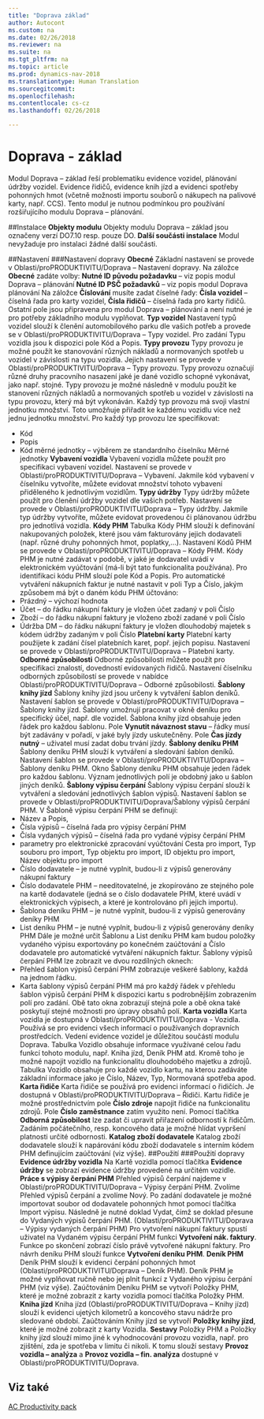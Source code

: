 ```yaml
---
title: "Doprava základ"
author: Autocont
ms.custom: na
ms.date: 02/26/2018
ms.reviewer: na
ms.suite: na
ms.tgt_pltfrm: na
ms.topic: article
ms.prod: dynamics-nav-2018
ms.translationtype: Human Translation
ms.sourcegitcommit: 
ms.openlocfilehash: 
ms.contentlocale: cs-cz
ms.lasthandoff: 02/26/2018

---
```


# <a name="ac-pp-transport-basic.md"></a>Doprava - základ

Modul Doprava – základ řeší problematiku evidence vozidel, plánování údržby vozidel. Evidence řidičů, evidence knih jízd a evidenci spotřeby pohonných hmot (včetně možnosti importu souborů o nákupech na palivové karty, např. CCS). 
Tento modul je nutnou podmínkou pro používání rozšiřujícího modulu Doprava – plánování.

##Instalace
**Objekty modulu**
Objekty modulu Doprava – základ jsou označeny verzí DO7.10 resp. pouze DO.
**Další součásti instalace**
Modul nevyžaduje pro instalaci žádné další součásti.

##Nastavení
###Nastavení dopravy
**Obecné**
Základní nastavení se provede v Oblasti/proPRODUKTIVITU/Doprava – Nastavení dopravy.
Na záložce **Obecné** zadáte volby:
**Nutné ID původu požadavku** – viz popis modul Doprava – plánování
**Nutné ID PSČ požadavků** – viz popis modul Doprava plánování
Na záložce **Číslování** musíte zadat číselné řady:
**Čísla vozidel** – číselná řada pro karty vozidel,
**Čísla řidičů** – číselná řada pro karty řidičů.
Ostatní pole jsou připravena pro modul Doprava – plánování a není nutné je pro potřeby základního modulu vyplňovat.
**Typ vozidel**
Nastavení typů vozidel slouží k členění automobilového parku dle vašich potřeb a provede se v Oblasti/proPRODUKTIVITU/Doprava – Typy vozidel.
Pro zadání Typu vozidla jsou k dispozici pole Kód a Popis.
**Typy provozu**
Typy provozu je možné použít ke stanovování různých nákladů a normovaných spotřeb u vozidel v závislosti na typu vozidla. Jejich nastavení se provede v Oblasti/proPRODUKTIVITU/Doprava – Typy provozu. 
Typy provozu označují různé druhy pracovního nasazení jaké je dané vozidlo schopné vykonávat, jako např. stojné.
Typy provozu je možné následně v modulu použít ke stanovení různých nákladů a normovaných spotřeb u vozidel v závislosti na typu provozu, který má být vykonáván.
Každý typ provozu má svoji vlastní jednotku množství. Toto umožňuje přiřadit ke každému vozidlu více než jednu jednotku množství.
Pro každý typ provozu lze specifikovat:
* Kód
* Popis
* Kód měrné jednotky – výběrem ze standardního číselníku Měrné jednotky
**Vybavení vozidla**
Vybavení vozidla můžete použít pro specifikaci vybavení vozidel. Nastavení se provede v Oblasti/proPRODUKTIVITU/Doprava – Vybavení. 
Jakmile kód vybavení v číselníku vytvoříte, můžete evidovat množství tohoto vybavení přiděleného k jednotlivým vozidlům.
**Typy údržby**
Typy údržby můžete použít pro členění údržby vozidel dle vašich potřeb. Nastavení se provede v Oblasti/proPRODUKTIVITU/Doprava – Typy údržby.
Jakmile typ údržby vytvoříte, můžete evidovat provedenou či plánovanou údržbu pro jednotlivá vozidla.
**Kódy PHM**
Tabulka Kódy PHM slouží k definování nakupovaných položek, které jsou vám fakturovány jejich dodavateli (např. různé druhy pohonných hmot, poplatky,…). Nastavení Kódů PHM se provede v Oblasti/proPRODUKTIVITU/Doprava – Kódy PHM.
Kódy PHM je nutné zadávat v podobě, v jaké je dodavatel uvádí v elektronickém vyúčtování (má-li být tato funkcionalita používána). 
Pro identifikaci kódu PHM slouží pole Kód a Popis. 
Pro automatické vytváření nákupních faktur je nutné nastavit v poli Typ a Číslo, jakým způsobem má být o daném kódu PHM účtováno:
* Prázdný – výchozí hodnota
* Účet – do řádku nákupní faktury je vložen účet zadaný v poli Číslo
* Zboží – do řádku nákupní faktury je vloženo zboží zadané v poli Číslo
* Údržba DM – do řádku nákupní faktury je vložen dlouhodobý majetek s kódem údržby zadaným v poli Číslo
**Platební karty**
Platební karty použijete k zadání čísel platebních karet, popř. jejich popisu. Nastavení se provede v Oblasti/proPRODUKTIVITU/Doprava – Platební karty.
**Odborné způsobilosti**
Odborné způsobilosti můžete použít pro specifikaci znalostí, dovedností evidovaných řidičů. Nastavení číselníku odborných způsobilostí se provede v nabídce Oblasti/proPRODUKTIVITU/Doprava – Odborné způsobilosti. 
**Šablony knihy jízd**
Šablony knihy jízd jsou určeny k vytváření šablon deníků. Nastavení šablon se provede v Oblasti/proPRODUKTIVITU/Doprava – Šablony knihy jízd. 
Šablony umožnují pracovat v okně deníku pro specifický účel, např. dle vozidel.
Šablona knihy jízd obsahuje jeden řádek pro každou šablonu.
Pole **Vynutit návaznost stavu** – řádky musí být zadávány v pořadí, v jaké byly jízdy uskutečněny.
Pole **Čas jízdy nutný** – uživatel musí zadat dobu trvání jízdy.
**Šablony deníku PHM**
Šablony deníku PHM slouží k vytváření a sledování šablon deníků. Nastavení šablon se provede v Oblasti/proPRODUKTIVITU/Doprava – Šablony deníku PHM.
Okno Šablony deníku PHM obsahuje jeden řádek pro každou šablonu. Význam jednotlivých polí je obdobný jako u šablon jiných deníků.
**Šablony výpisu čerpání**
Šablony výpisu čerpání slouží k vytváření a sledování jednotlivých šablon výpisů. Nastavení šablon se provede v Oblasti/proPRODUKTIVITU/Doprava/Šablony výpisů čerpání PHM.
V Šabloně výpisu čerpání PHM se definují:
* Název a Popis,
* Čísla výpisů – číselná řada pro výpisy čerpání PHM
* Čísla vydaných výpisů – číselná řada pro vydané výpisy čerpání PHM
* parametry pro elektronické zpracování vyúčtování Cesta pro import, Typ souboru pro import, Typ objektu pro import, ID objektu pro import, Název objektu pro import
* Číslo dodavatele – je nutné vyplnit, budou-li z výpisů generovány nákupní faktury
* Číslo dodavatele PHM – needitovatelné, je zkopírováno ze stejného pole na kartě dodavatele (jedná se o číslo dodavatele PHM, které uvádí v elektronických výpisech, a které je kontrolováno při jejich importu).
* Šablona deníku PHM – je nutné vyplnit, budou-li z výpisů generovány deníky PHM
* List deníku PHM – je nutné vyplnit, budou-li z výpisů generovány deníky PHM
Dále je možné určit Šablonu a List deníku PHM kam budou položky vydaného výpisu exportovány po konečném zaúčtování a Číslo dodavatele pro automatické vytváření nákupních faktur.
Šablony výpisů čerpání PHM lze zobrazit ve dvou rozdílných oknech:
* Přehled šablon výpisů čerpání PHM zobrazuje veškeré šablony, každá na jednom řádku.
* Karta šablony výpisů čerpání PHM má pro každý řádek v přehledu šablon výpisů čerpání PHM k dispozici kartu s podrobnějším zobrazením polí pro zadání.
Obě tato okna zobrazují stejná pole a obě okna také poskytují stejné možnosti pro úpravy obsahů polí.
**Karta vozidla**
Karta vozidla je dostupná v Oblasti/proPRODUKTIVITU/Doprava - Vozidla. Používá se pro evidenci všech informací o používaných dopravních prostředcích. 
Vedení evidence vozidel je důležitou součástí modulu Doprava. Tabulka Vozidlo obsahuje informace využívané celou řadu funkcí tohoto modulu, např. Kniha jízd, Deník PHM atd. Kromě toho je možné napojit vozidlo na funkcionalitu dlouhodobého majetku a zdrojů.
Tabulka Vozidlo obsahuje pro každé vozidlo kartu, na kterou zadáváte základní informace jako je Číslo, Název, Typ, Normovaná spotřeba apod.
**Karta řidiče**
Karta řidiče se používá pro evidenci informací o řidičích. Je dostupná v Oblasti/proPRODUKTIVITU/Doprava – Řidiči.
Kartu řidiče je možné prostřednictvím pole **Číslo zdroje** napojit řidiče na funkcionalitu zdrojů. Pole **Číslo zaměstnance** zatím využito není.
Pomocí tlačítka **Odborná způsobilost** lze zadat či upravit přiřazení odborností k řidičům. Zadáním počátečního, resp. koncového data je možné hlídat vypršení platnosti určité odbornosti.
**Katalog zboží dodavatele**
Katalog zboží dodavatele slouží k napárování kódu zboží dodavatele s interním kódem PHM definujícím zaúčtování (viz výše). 
##Použití
###Použití dopravy
**Evidence údržby vozidla**
Na Kartě vozidla pomocí tlačítka **Evidence údržby** se zobrazí evidence údržby provedené na určitém vozidle.
**Práce s výpisy čerpání PHM**
Přehled výpisů čerpání najdeme v Oblasti/proPRODUKTIVITU/Doprava – Výpisy čerpání PHM. Zvolíme Přehled výpisů čerpání a zvolíme Nový. Po zadání dodavatele je možné importovat soubor od dodavatele pohonných hmot pomocí tlačítka Import výpisu. Následně je nutné doklad Vydat, čímž se doklad přesune do Vydaných výpisů čerpání PHM. (Oblasti/proPRODUKTIVITU/Doprava – Výpisy vydaných čerpání PHM)
Pro vytvoření nákupní faktury spustí uživatel na Vydaném výpisu čerpání PHM funkci **Vytvoření nák. faktury**. Funkce po skončení zobrazí číslo právě vytvořené nákupní faktury.
Pro návrh deníku PHM slouží funkce **Vytvoření deníku PHM**.
**Deník PHM**
Deník PHM slouží k evidenci čerpání pohonných hmot (Oblasti/proPRODUKTIVITU/Doprava – Deník PHM).
Deník PHM je možné vyplňovat ručně nebo jej plnit funkcí z Vydaného výpisu čerpání PHM (viz výše).
Zaúčtováním Deníku PHM se vytvoří Položky PHM, které je možné zobrazit z karty vozidla pomocí tlačítka Položky PHM.
**Kniha jízd**
Kniha jízd (Oblasti/proPRODUKTIVITU/Doprava – Knihy jízd) slouží k evidenci ujetých kilometrů a koncového stavu nádrže pro sledované období.
Zaúčtováním Knihy jízd se vytvoří **Položky knihy jízd**, které je možné zobrazit z karty Vozidla. 
**Sestavy**
Položky PHM a Položky knihy jízd slouží mimo jiné k vyhodnocování provozu vozidla, např. pro zjištění, zda je spotřeba v limitu či nikoli. K tomu slouží sestavy **Provoz vozidla – analýza** a **Provoz vozidla – fin. analýza** dostupné v Oblasti/proPRODUKTIVITU/Doprava.


## <a name="see-also"></a>Viz také  
[AC Productivity pack](ac-pp-productivity-pack.md)  